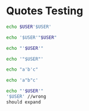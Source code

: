 # Quotes Testing

```bash
echo $USER'$USER'
```

```bash
echo '$USER'"$USER"
```

```bash
echo "'$USER'"

echo '"$USER"'

echo "a'b'c"

echo 'a"b"c'
```

```bash
echo "'$USER'"
'$USER' //wrong
should expand
```
